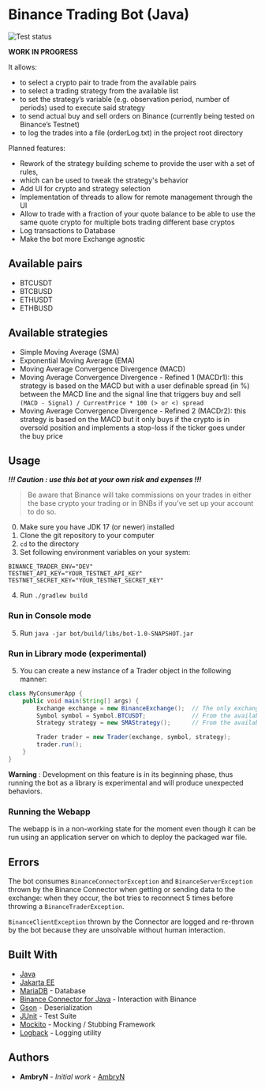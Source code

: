 # Binance Trading Bot (Java)

![Test status](https://github.com/AmbryN/binance-trader-java/actions/workflows/tests.yml/badge.svg)

**WORK IN PROGRESS**

It allows:
* to select a crypto pair to trade from the available pairs
* to select a trading strategy from the available list
* to set the strategy’s variable (e.g. observation period, number of periods) used to execute said strategy
* to send actual buy and sell orders on Binance (currently being tested on Binance’s Testnet)
* to log the trades into a file (orderLog.txt) in the project root directory

Planned features:
* Rework of the strategy building scheme to provide the user with a set of rules, 
* which can be used to tweak the strategy's behavior
* Add UI for crypto and strategy selection
* Implementation of threads to allow for remote management through the UI
* Allow to trade with a fraction of your quote balance to be able
to use the same quote crypto for multiple bots trading different base cryptos
* Log transactions to Database
* Make the bot more Exchange agnostic

## Available pairs
- BTCUSDT
- BTCBUSD
- ETHUSDT
- ETHBUSD

## Available strategies
- Simple Moving Average (SMA)
- Exponential Moving Average (EMA)
- Moving Average Convergence Divergence (MACD)
- Moving Average Convergence Divergence - Refined 1 (MACDr1): this strategy is based on the MACD but 
with a user definable spread (in %) between the MACD line and the signal line that triggers buy and sell 
`(MACD - Signal) / CurrentPrice * 100 (> or <) spread`
- Moving Average Convergence Divergence - Refined 2 (MACDr2): this strategy is based on the MACD but
it only buys if the crypto is in oversold position and implements a stop-loss if the ticker goes under
the buy price

## Usage

***!!! Caution : use this bot at your own risk and expenses !!!***
> Be aware that Binance will take commissions on your trades in either 
> the base crypto your trading or in BNBs if you’ve set up your account 
> to do so.
0) Make sure you have JDK 17 (or newer) installed
1) Clone the git repository to your computer 
2) `cd` to the directory
3) Set following environment variables on your system:
```
BINANCE_TRADER_ENV="DEV"
TESTNET_API_KEY="YOUR_TESTNET_API_KEY"
TESTNET_SECRET_KEY="YOUR_TESTNET_SECRET_KEY"
```
4) Run `./gradlew build`

### Run in Console mode
5) Run `java -jar bot/build/libs/bot-1.0-SNAPSHOT.jar`

### Run in Library mode (experimental)
5) You can create a new instance of a Trader object in the following manner:
```java
class MyConsumerApp {
    public void main(String[] args) {
        Exchange exchange = new BinanceExchange();  // The only exchange for now
        Symbol symbol = Symbol.BTCUSDT;             // From the available symbols Enum
        Strategy strategy = new SMAStrategy();      // From the available strategies

        Trader trader = new Trader(exchange, symbol, strategy);
        trader.run();
    }
}
```

**Warning** : Development on this feature is in its beginning phase, 
thus running the bot as a library is experimental and will produce unexpected behaviors.

### Running the Webapp
The webapp is in a non-working state for the moment even though
it can be run using an application server on which to deploy the packaged war file.

## Errors

The bot consumes `BinanceConnectorException` and `BinanceServerException` thrown by the Binance Connector when getting
or sending data to the exchange: when they occur, the bot tries to reconnect 5 times before throwing a 
`BinanceTraderException`.

`BinanceClientException` thrown by the Connector are logged and re-thrown by the bot because they are 
unsolvable without human interaction.

## Built With

* [Java](https://www.java.com/)
* [Jakarta EE](https://jakarta.ee)
* [MariaDB](https://mariadb.org/) - Database
* [Binance Connector for Java](https://github.com/binance/binance-connector-java) - Interaction with Binance
* [Gson](https://github.com/google/gson) - Deserialization
* [JUnit](https://junit.org/junit4/) - Test Suite
* [Mockito](https://site.mockito.org/) - Mocking / Stubbing Framework
* [Logback](https://github.com/qos-ch/logback) - Logging utility

## Authors

* **AmbryN** - *Initial work* - [AmbryN](https://github.com/AmbryN)